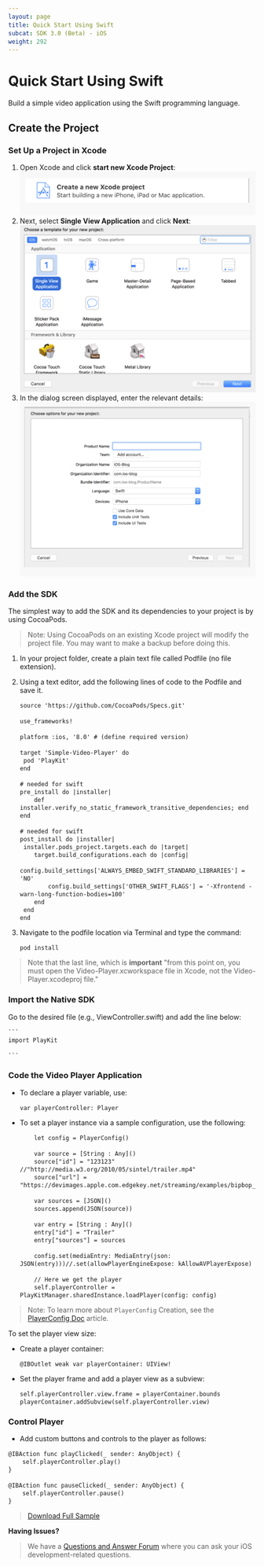 ```yaml
---
layout: page
title: Quick Start Using Swift
subcat: SDK 3.0 (Beta) - iOS
weight: 292
---
```


# Quick Start Using Swift  

Build a simple video application using the Swift programming language.

## Create the Project  

### Set Up a Project in Xcode  

1. Open Xcode and click **start new Xcode Project**:
	![help](./v3-images/iOS/newProj.png) 
2. Next, select **Single View Application** and click **Next**:
	![help](./v3-images/iOS/singleView.png) 
3. In the dialog screen displayed, enter the relevant details:
	![help](./v3-images/iOS/projDetails.png) 


### Add the SDK

The simplest way to add the SDK and its dependencies to your project is by using CocoaPods.

>Note: Using CocoaPods on an existing Xcode project will modify the project file. You may want to make a backup before doing this.

1. In your project folder, create a plain text file called Podfile (no file extension).
2. Using a text editor, add the following lines of code to the Podfile and save it.

	```
	source 'https://github.com/CocoaPods/Specs.git'

	use_frameworks!

	platform :ios, '8.0' # (define required version)

	target 'Simple-Video-Player' do
 	 pod 'PlayKit'
	end

	# needed for swift
	pre_install do |installer|
    	def installer.verify_no_static_framework_transitive_dependencies; end
	end

	# needed for swift
	post_install do |installer| 
   	 installer.pods_project.targets.each do |target| 
        target.build_configurations.each do |config| 
            config.build_settings['ALWAYS_EMBED_SWIFT_STANDARD_LIBRARIES'] = 'NO'
            config.build_settings['OTHER_SWIFT_FLAGS'] = '-Xfrontend -warn-long-function-bodies=100'
        end 
   	 end 
	end

	```
	
3. Navigate to the podfile location via Terminal and type the command:

	```
	pod install

	```

>Note that the last line, which is **important** "from this point on, you must open the Video-Player.xcworkspace file in Xcode, not the Video-Player.xcodeproj file."

### Import the Native SDK

Go to the desired file (e.g., ViewController.swift) and add the line below:

	```
	import PlayKit

	```

### Code the Video Player Application

* To declare a player variable, use:

	```
	var playerController: Player

	```

* To set a player instance via a sample configuration, use the following:

	```
    	let config = PlayerConfig()
        
        var source = [String : Any]()
        source["id"] = "123123" //"http://media.w3.org/2010/05/sintel/trailer.mp4"
        source["url"] = "https://devimages.apple.com.edgekey.net/streaming/examples/bipbop_16x9/bipbop_16x9_variant.m3u8"
        
        var sources = [JSON]()
        sources.append(JSON(source))
        
        var entry = [String : Any]()
        entry["id"] = "Trailer"
        entry["sources"] = sources
        
        config.set(mediaEntry: MediaEntry(json: JSON(entry)))//.set(allowPlayerEngineExpose: kAllowAVPlayerExpose)
        
        // Here we get the player
        self.playerController = PlayKitManager.sharedInstance.loadPlayer(config: config)

	```

>Note: To learn more about `PlayerConfig` Creation, see the [PlayerConfig Doc]() article.

To set the player view size:

* Create a player container: 

	```
	@IBOutlet weak var playerContainer: UIView!

	```
* Set the player frame and add a player view as a subview:

	```
	self.playerController.view.frame = playerContainer.bounds
	playerContainer.addSubview(self.playerController.view)

	```

### Control Player

* Add custom buttons and controls to the player as follows:

```
@IBAction func playClicked(_ sender: AnyObject) {
	self.playerController.play()
}
    
@IBAction func pauseClicked(_ sender: AnyObject) {
	self.playerController.pause()
}

```


> [Download Full Sample]()


**Having Issues?**

> We have a [Questions and Answer Forum](https://forum.kaltura.org/c/playkit) where you can ask your iOS development-related questions.
